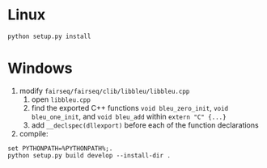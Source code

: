 # Linux

```
python setup.py install
```

# Windows

1. modify ```fairseq/fairseq/clib/libbleu/libbleu.cpp```
   1. open ```libbleu.cpp```
   2. find the exported C++ functions ```void bleu_zero_init```, ```void bleu_one_init```, and ```void bleu_add``` within ```extern "C" {...}```
   3. add ```__declspec(dllexport)``` before each of the function declarations
2. compile: 
```
set PYTHONPATH=%PYTHONPATH%;.
python setup.py build develop --install-dir .
```
